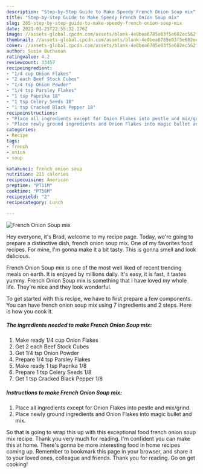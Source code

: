 ```yaml
---
description: "Step-by-Step Guide to Make Speedy French Onion Soup mix"
title: "Step-by-Step Guide to Make Speedy French Onion Soup mix"
slug: 285-step-by-step-guide-to-make-speedy-french-onion-soup-mix
date: 2021-03-25T22:55:32.176Z
image: //assets-global.cpcdn.com/assets/blank-4e0bea6785e03f5e602ec562f230caae08da540cada707380b4fe1bbebba43da.png
thumbnail: //assets-global.cpcdn.com/assets/blank-4e0bea6785e03f5e602ec562f230caae08da540cada707380b4fe1bbebba43da.png
cover: //assets-global.cpcdn.com/assets/blank-4e0bea6785e03f5e602ec562f230caae08da540cada707380b4fe1bbebba43da.png
author: Susie Buchanan
ratingvalue: 4.2
reviewcount: 33457
recipeingredient:
- "1/4 cup Onion Flakes"
- "2 each Beef Stock Cubes"
- "1/4 tsp Onion Powder"
- "1/4 tsp Parsley Flakes"
- "1 tsp Paprika 18"
- "1 tsp Celery Seeds 18"
- "1 tsp Cracked Black Pepper 18"
recipeinstructions:
- "Place all ingredients except for Onion Flakes into pestle and mix/grind."
- "Place newly ground ingredients and Onion Flakes into magic bullet and mix."
categories:
- Recipe
tags:
- french
- onion
- soup

katakunci: french onion soup 
nutrition: 211 calories
recipecuisine: American
preptime: "PT11M"
cooktime: "PT56M"
recipeyield: "2"
recipecategory: Lunch

---
```



![French Onion Soup mix](//assets-global.cpcdn.com/assets/blank-4e0bea6785e03f5e602ec562f230caae08da540cada707380b4fe1bbebba43da.png)

Hey everyone, it's Brad, welcome to my recipe page. Today, we're going to prepare a distinctive dish, french onion soup mix. One of my favorites food recipes. For mine, I'm gonna make it a bit tasty. This is gonna smell and look delicious.



French Onion Soup mix is one of the most well liked of recent trending meals on earth. It is enjoyed by millions daily. It's easy, it is fast, it tastes yummy. French Onion Soup mix is something that I have loved my whole life. They're nice and they look wonderful.


To get started with this recipe, we have to first prepare a few components. You can have french onion soup mix using 7 ingredients and 2 steps. Here is how you cook it.

<!--inarticleads1-->

##### The ingredients needed to make French Onion Soup mix:

1. Make ready 1/4 cup Onion Flakes
1. Get 2 each Beef Stock Cubes
1. Get 1/4 tsp Onion Powder
1. Prepare 1/4 tsp Parsley Flakes
1. Make ready 1 tsp Paprika 1/8
1. Prepare 1 tsp Celery Seeds 1/8
1. Get 1 tsp Cracked Black Pepper 1/8




<!--inarticleads2-->

##### Instructions to make French Onion Soup mix:

1. Place all ingredients except for Onion Flakes into pestle and mix/grind.
1. Place newly ground ingredients and Onion Flakes into magic bullet and mix.




So that is going to wrap this up with this exceptional food french onion soup mix recipe. Thank you very much for reading. I'm confident you can make this at home. There's gonna be more interesting food in home recipes coming up. Remember to bookmark this page in your browser, and share it to your loved ones, colleague and friends. Thank you for reading. Go on get cooking!
